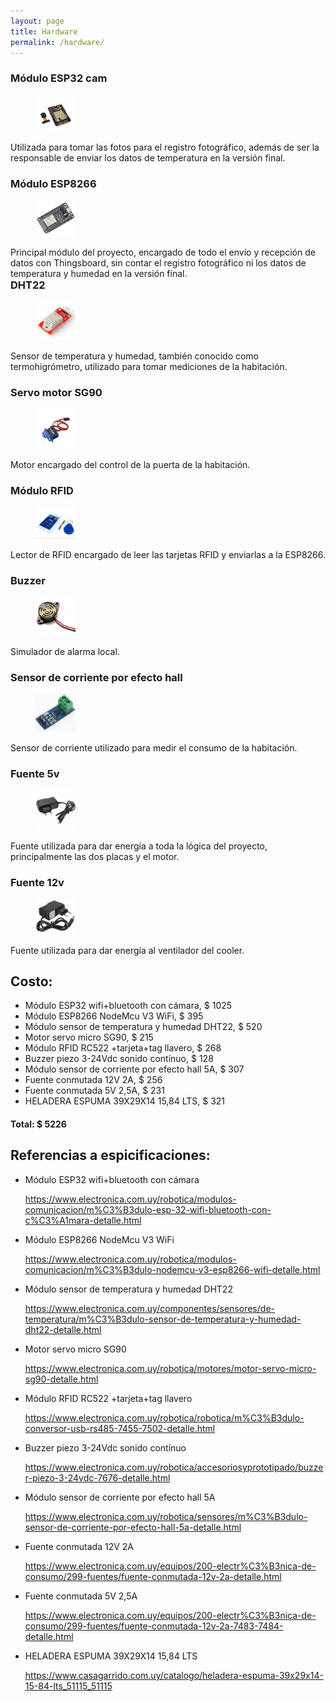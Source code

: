 ```yaml
---
layout: page
title: Hardware
permalink: /hardware/
---
```

### Módulo ESP32 cam

<figure>
    <img src= "https://raw.githubusercontent.com/SisCom-PI2-2023-2/proyecto-keep-it-cool/main/docs/assets/ESP32Cam.png" width="15%" height="15%">
</figure>


Utilizada para tomar las fotos para el registro fotográfico, además de ser la responsable de enviar los datos de temperatura en la versión final.

### Módulo ESP8266

<div style="display:inline;text-align:left; ">
    <figure>
       <img src= "https://raw.githubusercontent.com/SisCom-PI2-2023-2/proyecto-keep-it-cool/main/docs/assets/Esp8266.jpg" width="15%" height="15%">
    </figure>
  <div style="float: right">
    Principal módulo del proyecto, encargado de todo el envío y recepción de datos con Thingsboard, sin contar el registro fotográfico ni los datos de temperatura y humedad en la versión final.
  </div>
</div>

### DHT22

<figure>
    <img src= "https://raw.githubusercontent.com/SisCom-PI2-2023-2/proyecto-keep-it-cool/main/docs/assets/dht22.jpg" width="15%" height="15%">
</figure>

Sensor de temperatura y humedad, también conocido como termohigrómetro, utilizado para tomar mediciones de la habitación.

### Servo motor SG90

<figure>
    <img src= "https://raw.githubusercontent.com/SisCom-PI2-2023-2/proyecto-keep-it-cool/main/docs/assets/servo.jpg" width="15%" height="15%">
</figure>

Motor encargado del control de la puerta de la habitación.

### Módulo RFID

<figure>
    <img src= "https://raw.githubusercontent.com/SisCom-PI2-2023-2/proyecto-keep-it-cool/main/docs/assets/rfid.jpg" width="15%" height="15%">
</figure>

Lector de RFID encargado de leer las tarjetas RFID y enviarlas a la ESP8266.

### Buzzer

<figure>
    <img src= "https://raw.githubusercontent.com/SisCom-PI2-2023-2/proyecto-keep-it-cool/main/docs/assets/buzzer.jpg" width="15%" height="15%">
</figure>

Simulador de alarma local.

### Sensor de corriente por efecto hall

<figure>
    <img src= "https://raw.githubusercontent.com/SisCom-PI2-2023-2/proyecto-keep-it-cool/main/docs/assets/sensorCorriente.jpg" width="15%" height="15%">
</figure>

Sensor de corriente utilizado para medir el consumo de la habitación.

### Fuente 5v

<figure>
    <img src= "https://raw.githubusercontent.com/SisCom-PI2-2023-2/proyecto-keep-it-cool/main/docs/assets/fuente5.jpg" width="15%" height="15%">
</figure>

Fuente utilizada para dar energía a toda la lógica del proyecto, principalmente las dos placas y el motor.

### Fuente 12v

<figure>
    <img src= "https://raw.githubusercontent.com/SisCom-PI2-2023-2/proyecto-keep-it-cool/main/docs/assets/fuente12.jpg" width="15%" height="15%">
</figure>

Fuente utilizada para dar energía al ventilador del cooler.


## Costo:

* Módulo ESP32 wifi+bluetooth con cámara, $ 1025
* Módulo ESP8266 NodeMcu V3 WiFi, $ 395
* Módulo sensor de temperatura y humedad DHT22, $ 520
* Motor servo micro SG90, $ 215
* Módulo RFID RC522 +tarjeta+tag llavero, $ 268
* Buzzer piezo 3-24Vdc sonido contínuo, $ 128
* Módulo sensor de corriente por efecto hall 5A, $ 307
* Fuente conmutada 12V 2A, $ 256
* Fuente conmutada 5V 2,5A, $ 231
* HELADERA ESPUMA 39X29X14 15,84 LTS, $ 321
#### Total: $ 5226

## Referencias a espicificaciones:

* Módulo ESP32 wifi+bluetooth con cámara
  
  <https://www.electronica.com.uy/robotica/modulos-comunicacion/m%C3%B3dulo-esp-32-wifi-bluetooth-con-c%C3%A1mara-detalle.html>
  
* Módulo ESP8266 NodeMcu V3 WiFi
  
  <https://www.electronica.com.uy/robotica/modulos-comunicacion/m%C3%B3dulo-nodemcu-v3-esp8266-wifi-detalle.html>
  
* Módulo sensor de temperatura y humedad DHT22
  
  <https://www.electronica.com.uy/componentes/sensores/de-temperatura/m%C3%B3dulo-sensor-de-temperatura-y-humedad-dht22-detalle.html>
  
* Motor servo micro SG90
  
  <https://www.electronica.com.uy/robotica/motores/motor-servo-micro-sg90-detalle.html>
  
* Módulo RFID RC522 +tarjeta+tag llavero
  
  <https://www.electronica.com.uy/robotica/robotica/m%C3%B3dulo-conversor-usb-rs485-7455-7502-detalle.html>
  
* Buzzer piezo 3-24Vdc sonido contínuo
  
  <https://www.electronica.com.uy/robotica/accesoriosyprototipado/buzzer-piezo-3-24vdc-7676-detalle.html>
  
* Módulo sensor de corriente por efecto hall 5A
  
  <https://www.electronica.com.uy/robotica/sensores/m%C3%B3dulo-sensor-de-corriente-por-efecto-hall-5a-detalle.html>
  
* Fuente conmutada 12V 2A
  
  <https://www.electronica.com.uy/equipos/200-electr%C3%B3nica-de-consumo/299-fuentes/fuente-conmutada-12v-2a-detalle.html>
  
* Fuente conmutada 5V 2,5A
  
  <https://www.electronica.com.uy/equipos/200-electr%C3%B3nica-de-consumo/299-fuentes/fuente-conmutada-12v-2a-7483-7484-detalle.html>
  
* HELADERA ESPUMA 39X29X14 15,84 LTS
  
  <https://www.casagarrido.com.uy/catalogo/heladera-espuma-39x29x14-15-84-lts_51115_51115>
  
